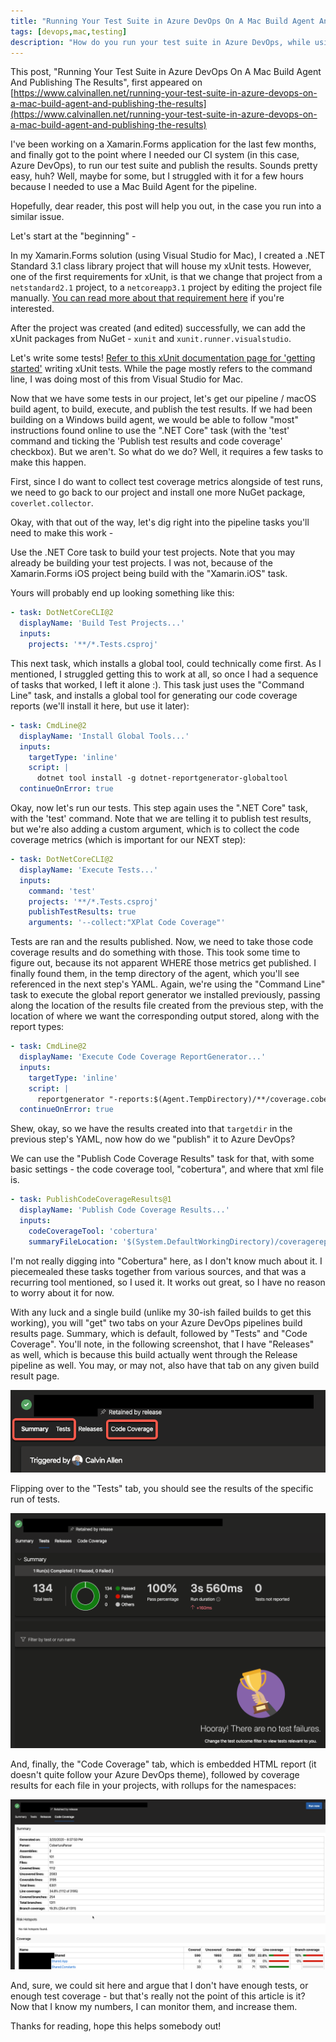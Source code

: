 ```yaml
---
title: "Running Your Test Suite in Azure DevOps On A Mac Build Agent And Publishing The Results"
tags: [devops,mac,testing]
description: "How do you run your test suite in Azure DevOps, while using a Mac build agent, and then publish the results?  Read on to find out!"
---
```


This post, "Running Your Test Suite in Azure DevOps On A Mac Build Agent And Publishing The Results", first appeared on [https://www.calvinallen.net/running-your-test-suite-in-azure-devops-on-a-mac-build-agent-and-publishing-the-results](https://www.calvinallen.net/running-your-test-suite-in-azure-devops-on-a-mac-build-agent-and-publishing-the-results)

I've been working on a Xamarin.Forms application for the last few months, and finally got to the point where I needed our CI system (in this case, Azure DevOps), to run our test suite and publish the results.  Sounds pretty easy, huh?  Well, maybe for some, but I struggled with it for a few hours because I needed to use a Mac Build Agent for the pipeline.

Hopefully, dear reader, this post will help you out, in the case you run into a similar issue.

Let's start at the "beginning" - 

In my Xamarin.Forms solution (using Visual Studio for Mac), I created a .NET Standard 3.1 class library project that will house my xUnit tests.  However, one of the first requirements for xUnit, is that we change that project from a `netstandard2.1` project, to a `netcoreapp3.1` project by editing the project file manually. [You can read more about that requirement here](https://xunit.net/docs/getting-started/netcore/cmdline) if you're interested.

After the project was created (and edited) successfully, we can add the xUnit packages from NuGet - `xunit` and `xunit.runner.visualstudio`.

Let's write some tests!  [Refer to this xUnit documentation page for 'getting started'](https://xunit.net/docs/getting-started/netcore/cmdline) writing xUnit tests.  While the page mostly refers to the command line, I was doing most of this from Visual Studio for Mac.

Now that we have some tests in our project, let's get our pipeline / macOS build agent, to build, execute, and publish the test results.  If we had been building on a Windows build agent, we would be able to follow "most" instructions found online to use the ".NET Core" task (with the 'test' command and ticking the 'Publish test results and code coverage' checkbox).  But we aren't.  So what do we do?  Well, it requires a few tasks to make this happen.

First, since I do want to collect test coverage metrics alongside of test runs, we need to go back to our project and install one more NuGet package, `coverlet.collector`.

Okay, with that out of the way, let's dig right into the pipeline tasks you'll need to make this work -

Use the .NET Core task to build your test projects.  Note that you may already be building your test projects.  I was not, because of the Xamarin.Forms iOS project being build with the "Xamarin.iOS" task.

Yours will probably end up looking something like this:

```yaml
- task: DotNetCoreCLI@2
  displayName: 'Build Test Projects...'
  inputs:
    projects: '**/*.Tests.csproj'
```

This next task, which installs a global tool, could technically come first.  As I mentioned, I struggled getting this to work at all, so once I had a sequence of tasks that worked, I left it alone :).  This task just uses the "Command Line" task, and installs a global tool for generating our code coverage reports (we'll install it here, but use it later):

```yaml
- task: CmdLine@2
  displayName: 'Install Global Tools...'
  inputs:
    targetType: 'inline'
    script: |
      dotnet tool install -g dotnet-reportgenerator-globaltool
  continueOnError: true
```

Okay, now let's run our tests.  This step again uses the ".NET Core" task, with the 'test' command.  Note that we are telling it to publish test results, but we're also adding a custom argument, which is to collect the code coverage metrics (which is important for our NEXT step):

```yaml
- task: DotNetCoreCLI@2
  displayName: 'Execute Tests...'
  inputs:
    command: 'test'
    projects: '**/*.Tests.csproj'
    publishTestResults: true
    arguments: '--collect:"XPlat Code Coverage"'
```

Tests are ran and the results published.  Now, we need to take those code coverage results and do something with those.  This took some time to figure out, because its not apparent WHERE those metrics get published.  I finally found them, in the temp directory of the agent, which you'll see referenced in the next step's YAML.  Again, we're using the "Command Line" task to execute the global report generator we installed previously, passing along the location of the results file created from the previous step, with the location of where we want the corresponding output stored, along with the report types:

```yaml
- task: CmdLine@2
  displayName: 'Execute Code Coverage ReportGenerator...'
  inputs:
    targetType: 'inline'
    script: |
      reportgenerator "-reports:$(Agent.TempDirectory)/**/coverage.cobertura.xml" "-targetdir:$(System.DefaultWorkingDirectory)/coveragereport" "-reporttypes:HtmlInline_AzurePipelines_Dark;Cobertura;Badges"
  continueOnError: true
```

Shew, okay, so we have the results created into that `targetdir` in the previous step's YAML, now how do we "publish" it to Azure DevOps?

We can use the "Publish Code Coverage Results" task for that, with some basic settings - the code coverage tool, "cobertura", and where that xml file is.  

```yaml
- task: PublishCodeCoverageResults@1
  displayName: 'Publish Code Coverage Results...'
  inputs:
    codeCoverageTool: 'cobertura'
    summaryFileLocation: '$(System.DefaultWorkingDirectory)/coveragereport/Cobertura.xml'
```

I'm not really digging into "Cobertura" here, as I don't know much about it. I piecemealed these tasks together from various sources, and that was a recurring tool mentioned, so I used it.  It works out great, so I have no reason to worry about it for now.

With any luck and a single build (unlike my 30-ish failed builds to get this working), you will "get" two tabs on your Azure DevOps pipelines build results page.  Summary, which is default, followed by "Tests" and "Code Coverage".  You'll note, in the following screenshot, that I have "Releases" as well, which is because this build actually went through the Release pipeline as well.  You may, or may not, also have that tab on any given build result page.

![Build Results Page and Tabs](./build-results-tabs.png)

Flipping over to the "Tests" tab, you should see the results of the specific run of tests.

![Test Results](./test-results.png)

And, finally, the "Code Coverage" tab, which is embedded HTML report (it doesn't quite follow your Azure DevOps theme), followed by coverage results for each file in your projects, with rollups for the namespaces:

![Code Coverage Results](./code-coverage-results.png)

And, sure, we could sit here and argue that I don't have enough tests, or enough test coverage - but that's really not the point of this article is it?  Now that I know my numbers, I can monitor them, and increase them.

Thanks for reading, hope this helps somebody out!
